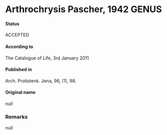 Arthrochrysis Pascher, 1942 GENUS
=======

#### Status
ACCEPTED

#### According to
The Catalogue of Life, 3rd January 2011

#### Published in
Arch. Protistenk. Jena, 96, (1), 98.

#### Original name
null

### Remarks
null